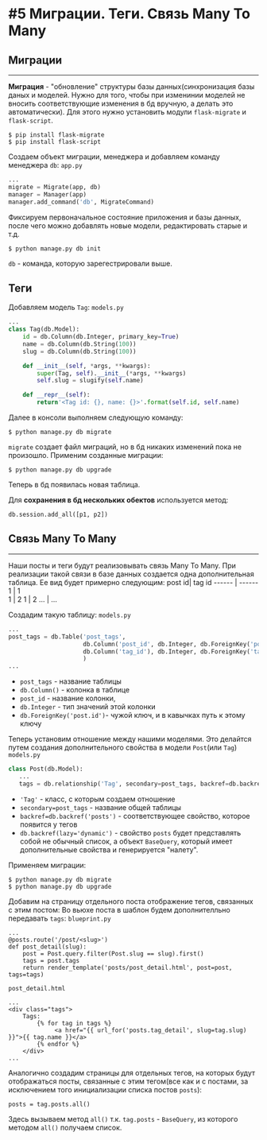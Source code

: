 # #5 Миграции. Теги. Связь Many To Many
## Миграции
---
**Миграция** - "обновление" структуры базы данных(синхронизация базы даных и моделей. Нужно для того, чтобы при изменинии моделей не вносить соответствующие изменения в бд вручную, а делать это автоматически). Для этого нужно установить модули `flask-migrate` и `flask-script`.
```
$ pip install flask-migrate
$ pip install flask-script
```

Создаем объект миграции, менеджера и добавляем команду менеджера `db`:
`app.py`
```python
...
migrate = Migrate(app, db)
manager = Manager(app)
manager.add_command('db', MigrateCommand)
```

Фиксируем первоначальное состояние приложения и базы данных, после чего можно добавлять новые модели, редактировать старые и т.д.
```
$ python manage.py db init
```
`db` - команда, которую зарегестрировали выше.

## Теги
Добавляем модель `Tag`:
`models.py`
```python
...
class Tag(db.Model):
    id = db.Column(db.Integer, primary_key=True)
    name = db.Column(db.String(100))
    slug = db.Column(db.String(100))

    def __init__(self, *args, **kwargs):
        super(Tag, self).__init__(*args, **kwargs)
        self.slug = slugify(self.name)

    def __repr__(self):
        return'<Tag id: {}, name: {}>'.format(self.id, self.name)
```
Далее в консоли выполняем следующую команду:
```
$ python manage.py db migrate
```
`migrate` создает файл миграций, но в бд никаких изменений пока не произошло.
Применим созданные миграции:
```
$ python manage.py db upgrade
```
Теперь в бд появилась новая таблица.

Для **сохранения в бд нескольких обектов** используется метод:
```
db.session.add_all([p1, p2])
```

## Связь Many To Many
---
Наши посты и теги будут реализовывать связь Many To Many. При реализации такой связи в базе данных создается одна дополнительная таблица. Ее вид будет примерно следующим:
post id| tag id
------ | ------
   1   |   1   
   1   |   2 
   1   |   2
 ...   |  ...

Создадим такую таблицу:
`models.py`
```python
...
post_tags = db.Table('post_tags',
                     db.Column('post_id', db.Integer, db.ForeignKey('post.id')),
                     db.Column('tag_id'), db.Integer, db.ForeignKey('tag.id')
                     )
...
```
* `post_tags` - название таблицы
* `db.Column()` - колонка в таблице
* `post_id` - название колонки,
* `db.Integer` - тип значений этой колонки
* `db.ForeignKey('post.id')`- чужой ключ, и в кавычках путь к этому ключу

 Теперь установим отношение между нашими моделями. Это делайтся путем создания дополнительного свойства в модели `Post`(или `Tag`)
 `models.py`
 ```python
 class Post(db.Model):
    ...
    tags = db.relationship('Tag', secondary=post_tags, backref=db.backref('posts', lazy='dynamic'))
```
* `'Tag'` - класс, с которым создаем отношение
* `secondary=post_tags` - название общей таблицы
* `backref=db.backref('posts')` - соответствующее свойство, которое появится у тегов
* `db.backref(lazy='dynamic')` - свойство `posts` будет представлять собой не обычный список, а объект `BaseQuery`, который имеет дополнительные свойства и генерируется "налету".

Применяем миграции:
```
$ python manage.py db migrate
$ python manage.py db upgrade
```

Добавим на страницу отдельного поста отображение тегов, связанных с этим постом: Во вьюхе поста в шаблон будем дополнителльно передавать `tags`:
`blueprint.py`
```
...
@posts.route('/post/<slug>')
def post_detail(slug):
    post = Post.query.filter(Post.slug == slug).first()
    tags = post.tags
    return render_template('posts/post_detail.html', post=post, tags=tags)
```

`post_detail.html`
```django
...
<div class="tags">
    Tags:
        {% for tag in tags %}
             <a href="{{ url_for('posts.tag_detail', slug=tag.slug) }}">{{ tag.name }}</a>
        {% endfor %}
    </div>
...
```
Аналогично создадим страницы для отдельных тегов, на которых будут отображаться посты, связанные с этим тегом(все как и с постами, за исключением того инициализации списка постов `posts`):
```
posts = tag.posts.all()
```
Здесь вызываем метод `all()` т.к. `tag.posts` - `BaseQuery`, из которого методом `all()` получаем список.

